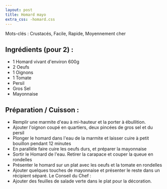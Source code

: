 ```yaml
---
layout: post
title: Homard mayo
extra_css: -homard.css
---
```


Mots-cl&eacute;s : Crustac&eacute;s, Facile, Rapide, Moyennement cher

## Ingr&eacute;dients (pour 2) &#58;

* 1 Homard vivant d'environ 600g
* 2 Oeufs
* 1 Oignons
* 1 Tomate
* Persil
* Gros Sel
* Mayonnaise


## Préparation / Cuisson :

- Remplir une marmite d'eau à mi-hauteur et la porter à ébullition.
- Ajouter l'oignon coupé en quartiers, deux pincées de gros sel et du persil
- Plonger le homard dans l'eau de la marmite et laisser cuire à petit bouillon pendant 12 minutes
- En parallèle faire cuire les oeufs durs, et préparer la mayonnaise
- Sortir le Homard de l'eau. Retirer la carapace et couper la queue en rondelles
- Présenter le homard sur un plat avec les oeufs et la tomate en rondelles
- Ajouter quelques touches de mayonnaise et présenter le reste dans un récipient séparé.
Le Conseil du Chef :
- Ajouter des feuilles de salade verte dans le plat pour la décoration.



